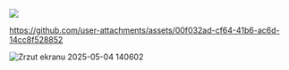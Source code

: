 

<img src="https://komarev.com/ghpvc/?username=peruere&color=5C5C5C&style=flat-square&label=ㅤㅤdeathnoteㅤvictimㅤcountㅤㅤ&base=13693"> <br>
 <p align="center"> 

https://github.com/user-attachments/assets/00f032ad-cf64-41b6-ac6d-14cc8f528852

![Zrzut ekranu 2025-05-04 140602](https://github.com/user-attachments/assets/dd9659d6-8150-4cdc-8982-c6c8a90e96c7)

